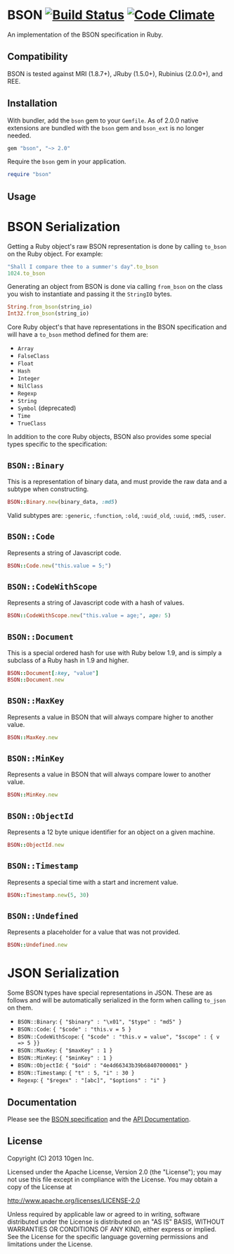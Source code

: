 BSON [![Build Status](https://secure.travis-ci.org/mongodb/bson-ruby.png?branch=master&.png)](http://travis-ci.org/mongodb/bson-ruby) [![Code Climate](https://codeclimate.com/github/mongodb/bson-ruby.png)](https://codeclimate.com/github/mongodb/bson-ruby)
====

An implementation of the BSON specification in Ruby.

Compatibility
-------------

BSON is tested against MRI (1.8.7+), JRuby (1.5.0+), Rubinius (2.0.0+), and REE.

Installation
------------

With bundler, add the `bson` gem to your `Gemfile`. As of 2.0.0 native extensions
are bundled with the `bson` gem and `bson_ext` is no longer needed.

```ruby
gem "bson", "~> 2.0"
```

Require the `bson` gem in your application.

```ruby
require "bson"
```

Usage
-----

# BSON Serialization

Getting a Ruby object's raw BSON representation is done by calling `to_bson`
on the Ruby object. For example:

```ruby
"Shall I compare thee to a summer's day".to_bson
1024.to_bson
```

Generating an object from BSON is done via calling `from_bson` on the class
you wish to instantiate and passing it the `StringIO` bytes.

```ruby
String.from_bson(string_io)
Int32.from_bson(string_io)
```

Core Ruby object's that have representations in the BSON specification and
will have a `to_bson` method defined for them are:

- `Array`
- `FalseClass`
- `Float`
- `Hash`
- `Integer`
- `NilClass`
- `Regexp`
- `String`
- `Symbol` (deprecated)
- `Time`
- `TrueClass`

In addition to the core Ruby objects, BSON also provides some special types
specific to the specification:

## `BSON::Binary`

This is a representation of binary data, and must provide the raw data and
a subtype when constructing.

```ruby
BSON::Binary.new(binary_data, :md5)
```

Valid subtypes are: `:generic`, `:function`, `:old`, `:uuid_old`, `:uuid`,
`:md5`, `:user`.

## `BSON::Code`

Represents a string of Javascript code.

```ruby
BSON::Code.new("this.value = 5;")
```

## `BSON::CodeWithScope`

Represents a string of Javascript code with a hash of values.

```ruby
BSON::CodeWithScope.new("this.value = age;", age: 5)
```

## `BSON::Document`

This is a special ordered hash for use with Ruby below 1.9, and is simply
a subclass of a Ruby hash in 1.9 and higher.

```ruby
BSON::Document[:key, "value"]
BSON::Document.new
```

## `BSON::MaxKey`

Represents a value in BSON that will always compare higher to another value.

```ruby
BSON::MaxKey.new
```

## `BSON::MinKey`

Represents a value in BSON that will always compare lower to another value.

```ruby
BSON::MinKey.new
```

## `BSON::ObjectId`

Represents a 12 byte unique identifier for an object on a given machine.

```ruby
BSON::ObjectId.new
```

## `BSON::Timestamp`

Represents a special time with a start and increment value.

```ruby
BSON::Timestamp.new(5, 30)
```

## `BSON::Undefined`

Represents a placeholder for a value that was not provided.

```ruby
BSON::Undefined.new
```

# JSON Serialization

Some BSON types have special representations in JSON. These are as follows
and will be automatically serialized in the form when calling `to_json` on
them.

- `BSON::Binary`: `{ "$binary" : "\x01", "$type" : "md5" }`
- `BSON::Code`: `{ "$code" : "this.v = 5 }`
- `BSON::CodeWithScope`: `{ "$code" : "this.v = value", "$scope" : { v => 5 }}`
- `BSON::MaxKey`: `{ "$maxKey" : 1 }`
- `BSON::MinKey`: `{ "$minKey" : 1 }`
- `BSON::ObjectId`: `{ "$oid" : "4e4d66343b39b68407000001" }`
- `BSON::Timestamp`: `{ "t" : 5, "i" : 30 }`
- `Regexp`: `{ "$regex" : "[abc]", "$options" : "i" }`

Documentation
-------------

Please see the [BSON specification](http://bsonspec.org) and the [API Documentation](http://rdoc.info/github/mongodb/bson-ruby/master/frames).

License
-------

Copyright (C) 2013 10gen Inc.

Licensed under the Apache License, Version 2.0 (the "License");
you may not use this file except in compliance with the License.
You may obtain a copy of the License at

http://www.apache.org/licenses/LICENSE-2.0

Unless required by applicable law or agreed to in writing, software
distributed under the License is distributed on an "AS IS" BASIS,
WITHOUT WARRANTIES OR CONDITIONS OF ANY KIND, either express or implied.
See the License for the specific language governing permissions and
limitations under the License.
